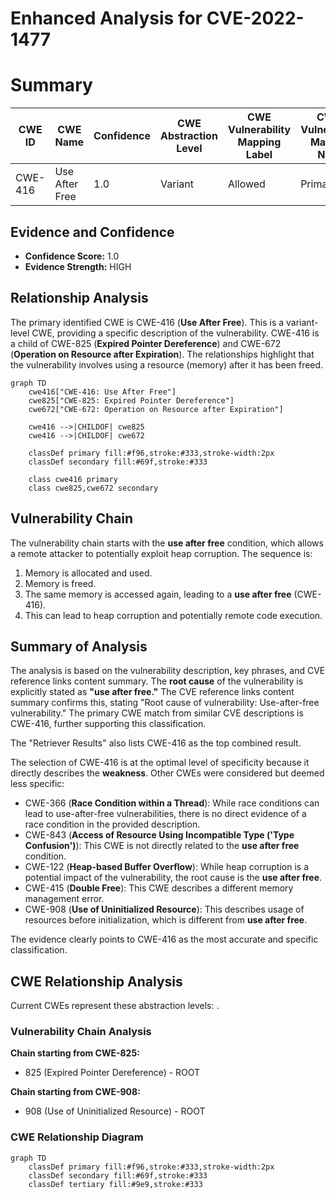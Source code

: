 # Enhanced Analysis for CVE-2022-1477

# Summary
| CWE ID | CWE Name | Confidence | CWE Abstraction Level | CWE Vulnerability Mapping Label | CWE-Vulnerability Mapping Notes |
|---|---|---|---|---|---|
| CWE-416 | Use After Free | 1.0 | Variant | Allowed | Primary CWE |

## Evidence and Confidence

*   **Confidence Score:** 1.0
*   **Evidence Strength:** HIGH

## Relationship Analysis
The primary identified CWE is CWE-416 (**Use After Free**). This is a variant-level CWE, providing a specific description of the vulnerability. CWE-416 is a child of CWE-825 (**Expired Pointer Dereference**) and CWE-672 (**Operation on Resource after Expiration**). The relationships highlight that the vulnerability involves using a resource (memory) after it has been freed.

```mermaid
graph TD
    cwe416["CWE-416: Use After Free"]
    cwe825["CWE-825: Expired Pointer Dereference"]
    cwe672["CWE-672: Operation on Resource after Expiration"]
    
    cwe416 -->|CHILDOF| cwe825
    cwe416 -->|CHILDOF| cwe672

    classDef primary fill:#f96,stroke:#333,stroke-width:2px
    classDef secondary fill:#69f,stroke:#333
    
    class cwe416 primary
    class cwe825,cwe672 secondary
```

## Vulnerability Chain
The vulnerability chain starts with the **use after free** condition, which allows a remote attacker to potentially exploit heap corruption. The sequence is:

1.  Memory is allocated and used.
2.  Memory is freed.
3.  The same memory is accessed again, leading to a **use after free** (CWE-416).
4.  This can lead to heap corruption and potentially remote code execution.

## Summary of Analysis
The analysis is based on the vulnerability description, key phrases, and CVE reference links content summary. The **root cause** of the vulnerability is explicitly stated as **"use after free."** The CVE reference links content summary confirms this, stating "Root cause of vulnerability: Use-after-free vulnerability." The primary CWE match from similar CVE descriptions is CWE-416, further supporting this classification.

The "Retriever Results" also lists CWE-416 as the top combined result.

The selection of CWE-416 is at the optimal level of specificity because it directly describes the **weakness**. Other CWEs were considered but deemed less specific:

*   CWE-366 (**Race Condition within a Thread**): While race conditions can lead to use-after-free vulnerabilities, there is no direct evidence of a race condition in the provided description.
*   CWE-843 (**Access of Resource Using Incompatible Type ('Type Confusion')**): This CWE is not directly related to the **use after free** condition.
*   CWE-122 (**Heap-based Buffer Overflow**): While heap corruption is a potential impact of the vulnerability, the root cause is the **use after free**.
*   CWE-415 (**Double Free**): This CWE describes a different memory management error.
*   CWE-908 (**Use of Uninitialized Resource**): This describes usage of resources before initialization, which is different from **use after free**.

The evidence clearly points to CWE-416 as the most accurate and specific classification.


## CWE Relationship Analysis

Current CWEs represent these abstraction levels: .


### Vulnerability Chain Analysis

**Chain starting from CWE-825:**
- 825 (Expired Pointer Dereference) - ROOT


**Chain starting from CWE-908:**
- 908 (Use of Uninitialized Resource) - ROOT



### CWE Relationship Diagram

```mermaid
graph TD
    classDef primary fill:#f96,stroke:#333,stroke-width:2px
    classDef secondary fill:#69f,stroke:#333
    classDef tertiary fill:#9e9,stroke:#333
```